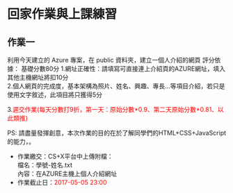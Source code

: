 # 回家作業與上課練習

## 作業一

利用今天建立的 Azure 專案，在 public 資料夾，建立一個人介紹的網頁
評分依據：
基礎分數80分
1.網址正確性：請填寫可直接連上介紹頁的AZURE網址，填入其他主機網址將扣10分<br>
2.個人網頁的完成度，基本架構為照片、姓名、興趣、專長...等項目介紹，若只是使用文字敘述，此項目將只獲得5分<br>

3.<font color="red">遲交作業(每天分數打9折，第一天：原始分數\*0.9、第二天原始分數\*0.81、以此類推)</font><br>

PS: 請盡量發揮創意，本次作業的目的在於了解同學們的HTML+CSS+JavaScript的能力，。

* 作業繳交：CS+X平台中上傳附檔：<br>
    檔名：學號-姓名.txt<br>
    內容：在AZURE主機上個人介紹網址
* 作業截止日：<font color="red">2017-05-05 23:00</font>

